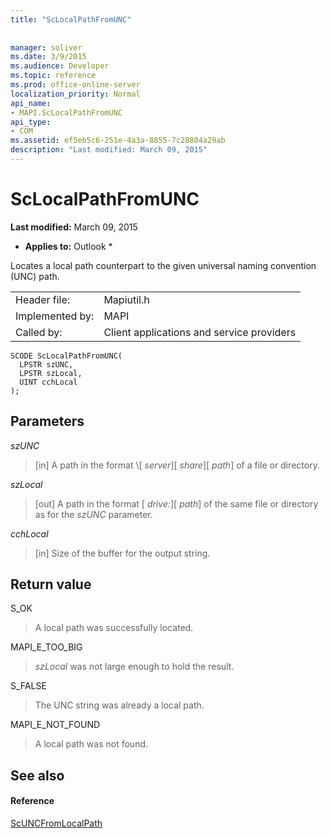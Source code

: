 ```yaml
---
title: "ScLocalPathFromUNC"
 
 
manager: soliver
ms.date: 3/9/2015
ms.audience: Developer
ms.topic: reference
ms.prod: office-online-server
localization_priority: Normal
api_name:
- MAPI.ScLocalPathFromUNC
api_type:
- COM
ms.assetid: ef5eb5c6-251e-4a3a-8855-7c28804a29ab
description: "Last modified: March 09, 2015"
---
```


# ScLocalPathFromUNC

 **Last modified:** March 09, 2015 
  
 * **Applies to:** Outlook * 
  
Locates a local path counterpart to the given universal naming convention (UNC) path. 
  
|||
|:-----|:-----|
|Header file:  <br/> |Mapiutil.h  <br/> |
|Implemented by:  <br/> |MAPI  <br/> |
|Called by:  <br/> |Client applications and service providers  <br/> |
   
```
SCODE ScLocalPathFromUNC(
  LPSTR szUNC,
  LPSTR szLocal,
  UINT cchLocal
);
```

## Parameters

 _szUNC_
  
> [in] A path in the format \\[ _server_]\[ _share_]\[ _path_] of a file or directory.
    
 _szLocal_
  
> [out] A path in the format [ _drive:_]\[ _path_] of the same file or directory as for the  _szUNC_ parameter. 
    
 _cchLocal_
  
> [in] Size of the buffer for the output string.
    
## Return value

S_OK
  
> A local path was successfully located.
    
MAPI_E_TOO_BIG
  
>  _szLocal_ was not large enough to hold the result. 
    
S_FALSE
  
> The UNC string was already a local path.
    
MAPI_E_NOT_FOUND
  
> A local path was not found.
    
## See also

#### Reference

[ScUNCFromLocalPath](scuncfromlocalpath.md)

